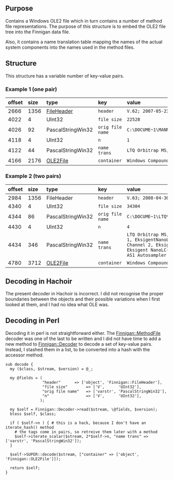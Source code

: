 ## Purpose ##

Contains a Windows OLE2 file which in turn contains a number of method file representations. The purpose of this structure is to embed the OLE2 file tree into the Finnigan data file.

Also, it contains a name translation table mapping the names of the actual system components into the names used in the method files.

## Structure ##

This structure has a variable number of key-value pairs.

### Example 1 (one pair) ###
| offset | size | type | key | value |
|:-------|:-----|:-----|:----|:------|
| 2666   | 1356 | [FileHeader](FileHeader.md) | `header` | `V.62; 2007-05-23 10:41:28; Mann Lab` |
| 4022   | 4    | UInt32 | `file size` | `22528` |
| 4026   | 92   | PascalStringWin32 | `orig file name` | `C:\DOCUME~1\MANNLA~1\LOCALS~1\Temp\MTH65.tmp` |
| 4118   | 4    | UInt32 | `n` | `1`   |
| 4122   | 44   | PascalStringWin32 | `name trans` | `LTQ Orbitrap MS, LTQ` |
| 4166   | 2176 | [OLE2File](OLE2File.md) | `container` | `Windows Compound Binary File: 5 nodes` |

### Example 2 (two pairs) ###
| offset | size | type | key | value |
|:-------|:-----|:-----|:----|:------|
| 2984   | 1356 | FileHeader | `header` | `V.63; 2008-04-30 14:12:52; LTQ Orbitrap` |
| 4340   | 4    | UInt32 | `file size` | `34304` |
| 4344   | 86   | PascalStringWin32 | `orig file name` | `C:\DOCUME~1\LTQ\LOCALS~1\Temp\MTH1F5E.tmp` |
| 4430   | 4    | UInt32 | `n` | `4`   |
| 4434   | 346  | PascalStringWin32 | `name trans` | `LTQ Orbitrap MS, LTQ, Eksigent LC Channel 1, EksigentNanoLcCom_DLL, Eksigent LC Channel 2, EksigentNanoLc_Channel2, Eksigent NanoLC-AS1 Autosampler, NanoLC-AS1 Autosampler` |
| 4780   | 3712 | [OLE2File](OLE2File.md) | `container` | `Windows Compound Binary File: 13 nodes` |


## Decoding in Hachoir ##

The present decoder in Hachoir is incorrect. I did not recognise the proper boundaries between the objects and their possible variations when I first looked at them, and I had no idea what OLE was.

## Decoding in Perl ##

Decoding it in perl is not straightforward either. The [Finnigan::MethodFile](FinniganMethodFile.md) decoder was one of the last to be written and I did not have time to add a new method to [Finnigan::Decoder](FinniganDecoder.md) to decode a set of key-value pairs. Instead, I stashed them in a list, to be converted into a hash with the accessor method.

```
sub decode {
  my ($class, $stream, $version) = @_;

  my @fields = (
                "header"      => ['object', 'Finnigan::FileHeader'],
                "file size"        => ['V',      'UInt32'],
                "orig file name"   => ['varstr', 'PascalStringWin32'],
                "n"                => ['V',      'UInt32'],
               );

  my $self = Finnigan::Decoder->read($stream, \@fields, $version);
  bless $self, $class;

  if ( $self->n ) { # this is a hack, because I don't have an iterate_hash() method
    # the tags come in pairs, so retreive them later with a method
    $self->iterate_scalar($stream, 2*$self->n, "name trans" => ['varstr', 'PascalStringWin32']);
  }

  $self->SUPER::decode($stream, ["container" => ['object', 'Finnigan::OLE2File']]);

  return $self;
}
```